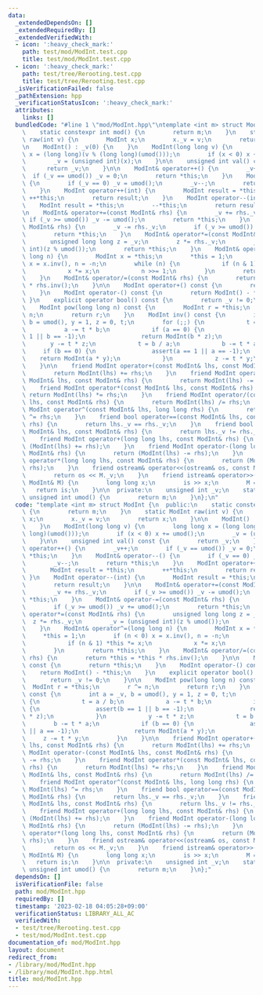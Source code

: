 ```yaml
---
data:
  _extendedDependsOn: []
  _extendedRequiredBy: []
  _extendedVerifiedWith:
  - icon: ':heavy_check_mark:'
    path: test/mod/ModInt.test.cpp
    title: test/mod/ModInt.test.cpp
  - icon: ':heavy_check_mark:'
    path: test/tree/Rerooting.test.cpp
    title: test/tree/Rerooting.test.cpp
  _isVerificationFailed: false
  _pathExtension: hpp
  _verificationStatusIcon: ':heavy_check_mark:'
  attributes:
    links: []
  bundledCode: "#line 1 \"mod/ModInt.hpp\"\ntemplate <int m> struct ModInt {\n  public:\n\
    \    static constexpr int mod() {\n        return m;\n    }\n    static ModInt\
    \ raw(int v) {\n        ModInt x;\n        x._v = v;\n        return x;\n    }\n\
    \n    ModInt() : _v(0) {\n    }\n    ModInt(long long v) {\n        long long\
    \ x = (long long)(v % (long long)(umod()));\n        if (x < 0) x += umod();\n\
    \        _v = (unsigned int)(x);\n    }\n\n    unsigned int val() const {\n  \
    \      return _v;\n    }\n\n    ModInt& operator++() {\n        _v++;\n      \
    \  if (_v == umod()) _v = 0;\n        return *this;\n    }\n    ModInt& operator--()\
    \ {\n        if (_v == 0) _v = umod();\n        _v--;\n        return *this;\n\
    \    }\n    ModInt operator++(int) {\n        ModInt result = *this;\n       \
    \ ++*this;\n        return result;\n    }\n    ModInt operator--(int) {\n    \
    \    ModInt result = *this;\n        --*this;\n        return result;\n    }\n\
    \n    ModInt& operator+=(const ModInt& rhs) {\n        _v += rhs._v;\n       \
    \ if (_v >= umod()) _v -= umod();\n        return *this;\n    }\n    ModInt& operator-=(const\
    \ ModInt& rhs) {\n        _v -= rhs._v;\n        if (_v >= umod()) _v += umod();\n\
    \        return *this;\n    }\n    ModInt& operator*=(const ModInt& rhs) {\n \
    \       unsigned long long z = _v;\n        z *= rhs._v;\n        _v = (unsigned\
    \ int)(z % umod());\n        return *this;\n    }\n    ModInt& operator^=(long\
    \ long n) {\n        ModInt x = *this;\n        *this = 1;\n        if (n < 0)\
    \ x = x.inv(), n = -n;\n        while (n) {\n            if (n & 1) *this *= x;\n\
    \            x *= x;\n            n >>= 1;\n        }\n        return *this;\n\
    \    }\n    ModInt& operator/=(const ModInt& rhs) {\n        return *this = *this\
    \ * rhs.inv();\n    }\n\n    ModInt operator+() const {\n        return *this;\n\
    \    }\n    ModInt operator-() const {\n        return ModInt() - *this;\n   \
    \ }\n    explicit operator bool() const {\n        return _v != 0;\n    }\n\n\
    \    ModInt pow(long long n) const {\n        ModInt r = *this;\n        r ^=\
    \ n;\n        return r;\n    }\n    ModInt inv() const {\n        int a = _v,\
    \ b = umod(), y = 1, z = 0, t;\n        for (;;) {\n            t = a / b;\n \
    \           a -= t * b;\n            if (a == 0) {\n                assert(b ==\
    \ 1 || b == -1);\n                return ModInt(b * z);\n            }\n     \
    \       y -= t * z;\n            t = b / a;\n            b -= t * a;\n       \
    \     if (b == 0) {\n                assert(a == 1 || a == -1);\n            \
    \    return ModInt(a * y);\n            }\n            z -= t * y;\n        }\n\
    \    }\n\n    friend ModInt operator+(const ModInt& lhs, const ModInt& rhs) {\n\
    \        return ModInt(lhs) += rhs;\n    }\n    friend ModInt operator-(const\
    \ ModInt& lhs, const ModInt& rhs) {\n        return ModInt(lhs) -= rhs;\n    }\n\
    \    friend ModInt operator*(const ModInt& lhs, const ModInt& rhs) {\n       \
    \ return ModInt(lhs) *= rhs;\n    }\n    friend ModInt operator/(const ModInt&\
    \ lhs, const ModInt& rhs) {\n        return ModInt(lhs) /= rhs;\n    }\n    friend\
    \ ModInt operator^(const ModInt& lhs, long long rhs) {\n        return ModInt(lhs)\
    \ ^= rhs;\n    }\n    friend bool operator==(const ModInt& lhs, const ModInt&\
    \ rhs) {\n        return lhs._v == rhs._v;\n    }\n    friend bool operator!=(const\
    \ ModInt& lhs, const ModInt& rhs) {\n        return lhs._v != rhs._v;\n    }\n\
    \    friend ModInt operator+(long long lhs, const ModInt& rhs) {\n        return\
    \ (ModInt(lhs) += rhs);\n    }\n    friend ModInt operator-(long long lhs, const\
    \ ModInt& rhs) {\n        return (ModInt(lhs) -= rhs);\n    }\n    friend ModInt\
    \ operator*(long long lhs, const ModInt& rhs) {\n        return (ModInt(lhs) *=\
    \ rhs);\n    }\n    friend ostream& operator<<(ostream& os, const ModInt& M) {\n\
    \        return os << M._v;\n    }\n    friend istream& operator>>(istream& is,\
    \ ModInt& M) {\n        long long x;\n        is >> x;\n        M = x;\n     \
    \   return is;\n    }\n\n  private:\n    unsigned int _v;\n    static constexpr\
    \ unsigned int umod() {\n        return m;\n    }\n};\n"
  code: "template <int m> struct ModInt {\n  public:\n    static constexpr int mod()\
    \ {\n        return m;\n    }\n    static ModInt raw(int v) {\n        ModInt\
    \ x;\n        x._v = v;\n        return x;\n    }\n\n    ModInt() : _v(0) {\n\
    \    }\n    ModInt(long long v) {\n        long long x = (long long)(v % (long\
    \ long)(umod()));\n        if (x < 0) x += umod();\n        _v = (unsigned int)(x);\n\
    \    }\n\n    unsigned int val() const {\n        return _v;\n    }\n\n    ModInt&\
    \ operator++() {\n        _v++;\n        if (_v == umod()) _v = 0;\n        return\
    \ *this;\n    }\n    ModInt& operator--() {\n        if (_v == 0) _v = umod();\n\
    \        _v--;\n        return *this;\n    }\n    ModInt operator++(int) {\n \
    \       ModInt result = *this;\n        ++*this;\n        return result;\n   \
    \ }\n    ModInt operator--(int) {\n        ModInt result = *this;\n        --*this;\n\
    \        return result;\n    }\n\n    ModInt& operator+=(const ModInt& rhs) {\n\
    \        _v += rhs._v;\n        if (_v >= umod()) _v -= umod();\n        return\
    \ *this;\n    }\n    ModInt& operator-=(const ModInt& rhs) {\n        _v -= rhs._v;\n\
    \        if (_v >= umod()) _v += umod();\n        return *this;\n    }\n    ModInt&\
    \ operator*=(const ModInt& rhs) {\n        unsigned long long z = _v;\n      \
    \  z *= rhs._v;\n        _v = (unsigned int)(z % umod());\n        return *this;\n\
    \    }\n    ModInt& operator^=(long long n) {\n        ModInt x = *this;\n   \
    \     *this = 1;\n        if (n < 0) x = x.inv(), n = -n;\n        while (n) {\n\
    \            if (n & 1) *this *= x;\n            x *= x;\n            n >>= 1;\n\
    \        }\n        return *this;\n    }\n    ModInt& operator/=(const ModInt&\
    \ rhs) {\n        return *this = *this * rhs.inv();\n    }\n\n    ModInt operator+()\
    \ const {\n        return *this;\n    }\n    ModInt operator-() const {\n    \
    \    return ModInt() - *this;\n    }\n    explicit operator bool() const {\n \
    \       return _v != 0;\n    }\n\n    ModInt pow(long long n) const {\n      \
    \  ModInt r = *this;\n        r ^= n;\n        return r;\n    }\n    ModInt inv()\
    \ const {\n        int a = _v, b = umod(), y = 1, z = 0, t;\n        for (;;)\
    \ {\n            t = a / b;\n            a -= t * b;\n            if (a == 0)\
    \ {\n                assert(b == 1 || b == -1);\n                return ModInt(b\
    \ * z);\n            }\n            y -= t * z;\n            t = b / a;\n    \
    \        b -= t * a;\n            if (b == 0) {\n                assert(a == 1\
    \ || a == -1);\n                return ModInt(a * y);\n            }\n       \
    \     z -= t * y;\n        }\n    }\n\n    friend ModInt operator+(const ModInt&\
    \ lhs, const ModInt& rhs) {\n        return ModInt(lhs) += rhs;\n    }\n    friend\
    \ ModInt operator-(const ModInt& lhs, const ModInt& rhs) {\n        return ModInt(lhs)\
    \ -= rhs;\n    }\n    friend ModInt operator*(const ModInt& lhs, const ModInt&\
    \ rhs) {\n        return ModInt(lhs) *= rhs;\n    }\n    friend ModInt operator/(const\
    \ ModInt& lhs, const ModInt& rhs) {\n        return ModInt(lhs) /= rhs;\n    }\n\
    \    friend ModInt operator^(const ModInt& lhs, long long rhs) {\n        return\
    \ ModInt(lhs) ^= rhs;\n    }\n    friend bool operator==(const ModInt& lhs, const\
    \ ModInt& rhs) {\n        return lhs._v == rhs._v;\n    }\n    friend bool operator!=(const\
    \ ModInt& lhs, const ModInt& rhs) {\n        return lhs._v != rhs._v;\n    }\n\
    \    friend ModInt operator+(long long lhs, const ModInt& rhs) {\n        return\
    \ (ModInt(lhs) += rhs);\n    }\n    friend ModInt operator-(long long lhs, const\
    \ ModInt& rhs) {\n        return (ModInt(lhs) -= rhs);\n    }\n    friend ModInt\
    \ operator*(long long lhs, const ModInt& rhs) {\n        return (ModInt(lhs) *=\
    \ rhs);\n    }\n    friend ostream& operator<<(ostream& os, const ModInt& M) {\n\
    \        return os << M._v;\n    }\n    friend istream& operator>>(istream& is,\
    \ ModInt& M) {\n        long long x;\n        is >> x;\n        M = x;\n     \
    \   return is;\n    }\n\n  private:\n    unsigned int _v;\n    static constexpr\
    \ unsigned int umod() {\n        return m;\n    }\n};"
  dependsOn: []
  isVerificationFile: false
  path: mod/ModInt.hpp
  requiredBy: []
  timestamp: '2023-02-18 04:05:28+09:00'
  verificationStatus: LIBRARY_ALL_AC
  verifiedWith:
  - test/tree/Rerooting.test.cpp
  - test/mod/ModInt.test.cpp
documentation_of: mod/ModInt.hpp
layout: document
redirect_from:
- /library/mod/ModInt.hpp
- /library/mod/ModInt.hpp.html
title: mod/ModInt.hpp
---
```

